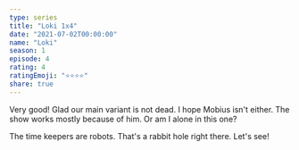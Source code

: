 ```yaml
---
type: series
title: "Loki 1x4"
date: "2021-07-02T00:00:00"
name: "Loki"
season: 1
episode: 4
rating: 4
ratingEmoji: "⭐️⭐️⭐️⭐️"
share: true
---
```


Very good! Glad our main variant is not dead. I hope Mobius isn't either. The show works mostly because of him. Or am I alone in this one?

The time keepers are robots. That's a rabbit hole right there. Let's see!
